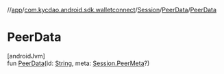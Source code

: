 //[app](../../../../index.md)/[com.kycdao.android.sdk.walletconnect](../../index.md)/[Session](../index.md)/[PeerData](index.md)/[PeerData](-peer-data.md)

# PeerData

[androidJvm]\
fun [PeerData](-peer-data.md)(id: [String](https://kotlinlang.org/api/latest/jvm/stdlib/kotlin/-string/index.html), meta: [Session.PeerMeta](../-peer-meta/index.md)?)
